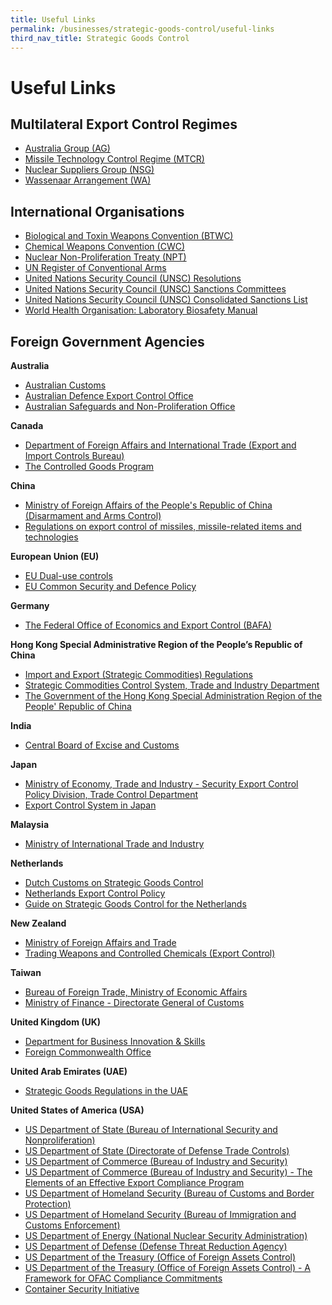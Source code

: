 ```yaml
---
title: Useful Links
permalink: /businesses/strategic-goods-control/useful-links
third_nav_title: Strategic Goods Control
---
```


# Useful Links

## Multilateral Export Control Regimes

-   [Australia Group (AG)](http://www.australiagroup.net/)
-   [Missile Technology Control Regime (MTCR)](http://mtcr.info/)
-   [Nuclear Suppliers Group (NSG)](http://www.nuclearsuppliersgroup.org/)
-   [Wassenaar Arrangement (WA)](http://www.wassenaar.org/)

## International Organisations

-   [Biological and Toxin Weapons Convention (BTWC)](https://www.un.org/disarmament/wmd/bio/)
-   [Chemical Weapons Convention (CWC)](http://www.opcw.org/)
-   [Nuclear Non-Proliferation Treaty (NPT)](https://www.un.org/disarmament/wmd/nuclear/npt/)
-   [UN Register of Conventional Arms](http://www.un.org/disarmament/convarms/Register/)
-   [United Nations Security Council (UNSC) Resolutions](https://www.un.org/securitycouncil/content/resolutions-0)
-   [United Nations Security Council (UNSC) Sanctions Committees](https://www.un.org/securitycouncil/content/repertoire/sanctions-and-other-committees)
-   [United Nations Security Council (UNSC) Consolidated Sanctions List](https://www.un.org/sc/suborg/en/sanctions/un-sc-consolidated-list)
-   [World Health Organisation: Laboratory Biosafety Manual](http://www.who.int/csr/resources/publications/biosafety/who_cds_csr_lyo_20034/en/)

## Foreign Government Agencies

**Australia**

-   [Australian Customs](http://www.customs.gov.au/default.asp)
-   [Australian Defence Export Control Office](http://www.defence.gov.au/deco/)
-   [Australian Safeguards and Non-Proliferation Office](http://www.dfat.gov.au/asno/)

**Canada**

-   [Department of Foreign Affairs and International Trade (Export and Import Controls Bureau)](http://www.international.gc.ca/controls-controles/index.aspx)
-   [The Controlled Goods Program](https://www.tpsgc-pwgsc.gc.ca/pmc-cgp/index-eng.html)

**China**

-   [Ministry of Foreign Affairs of the People's Republic of China (Disarmament and Arms Control)](http://www.fmprc.gov.cn/eng/gjwt/cjjk/default.htm)
-   [Regulations on export control of missiles, missile-related items and technologies](http://www.caea.gov.cn/n6443414/n6461490/n6461496/c6529356/content.html)

**European Union (EU)**

-   [EU Dual-use controls](http://ec.europa.eu/trade/import-and-export-rules/export-from-eu/dual-use-controls/index_en.htm)
-   [EU Common Security and Defence Policy](https://eeas.europa.eu/topics/common-foreign-security-policy-cfsp_en)

**Germany**

-   [The Federal Office of Economics and Export Control (BAFA)](http://www.bafa.de/EN/Foreign_Trade/Export_Control/export_control_node.html)

**Hong Kong Special Administrative Region of the People’s Republic of China**

-   [Import and Export (Strategic Commodities) Regulations](http://www.legislation.gov.hk/blis_ind.nsf/CurAllEngDoc?OpenView&Start=60&Count=25&Expand=60.8#60.8)
-   [Strategic Commodities Control System, Trade and Industry Department](http://www.stc.tid.gov.hk/eindex.html)
-   [The Government of the Hong Kong Special Administration Region of the People' Republic of China](http://www.customs.gov.hk/)

**India**

-   [Central Board of Excise and Customs](https://www.cbic.gov.in/)

**Japan**

-   [Ministry of Economy, Trade and Industry - Security Export Control Policy Division, Trade Control Department](http://www.meti.go.jp/policy/anpo/englishpage.html)
-   [Export Control System in Japan](http://www.cistec.or.jp/english/index.html)

**Malaysia**

-   [Ministry of International Trade and Industry](http://www.miti.gov.my/)

**Netherlands**

-   [Dutch Customs on Strategic Goods Control](https://www.belastingdienst.nl/wps/wcm/connect/bldcontenten/belastingdienst/customs/safety_health_economy_and_environment/cdiu_cluster/strategic_goods/strategic_goods)
-   [Netherlands Export Control Policy](https://www.government.nl/topics/export-controls-of-strategic-goods/export-control-policy-for-strategic-goods)
-   [Guide on Strategic Goods Control for the Netherlands](https://www.government.nl/documents/reports/2012/07/01/export-control-user-guide-on-strategic-goods-and-services-for-the-netherlands)

**New Zealand**

-   [Ministry of Foreign Affairs and Trade](http://www.mfat.govt.nz/Foreign-Relations/1-Global-Issues/Disarmament/index.php)
-   [Trading Weapons and Controlled Chemicals (Export Control)](https://www.mfat.govt.nz/en/trade/trading-weapons-and-controlled-chemicals/)

**Taiwan**

-   [Bureau of Foreign Trade, Ministry of Economic Affairs](http://www.trade.gov.tw/english/Pages/List.aspx?nodeID=102)
-   [Ministry of Finance - Directorate General of Customs](http://eweb.customs.gov.tw/mp.asp?mp=21)

**United Kingdom (UK)**

-   [Department for Business Innovation & Skills](http://www.bis.gov.uk/Policies/export-control-organisation)
-   [Foreign Commonwealth Office](http://www.fco.gov.uk/en/about-us/what-we-do/services-we-deliver/export-controls-sanctions/)

**United Arab Emirates (UAE)**

-   [Strategic Goods Regulations in the UAE](https://www.adjd.gov.ae/EN/Pages/Legal%20Guidance/IT-importingstrategicgoods.aspx)

**United States of America (USA)**

-   [US Department of State (Bureau of International Security and Nonproliferation)](http://www.state.gov/t/isn/)
-   [US Department of State (Directorate of Defense Trade Controls)](https://www.pmddtc.state.gov/ddtc_public)
-   [US Department of Commerce (Bureau of Industry and Security)](http://www.bis.doc.gov/about/index.htm)
-   [US Department of Commerce (Bureau of Industry and Security) - The Elements of an Effective Export Compliance Program](/documents/businesses/the-elements-of-an-effective-export-compliance-program.pdf)
-   [US Department of Homeland Security (Bureau of Customs and Border Protection)](http://www.cbp.gov/)
-   [US Department of Homeland Security (Bureau of Immigration and Customs Enforcement)](http://www.ice.gov/)
-   [US Department of Energy (National Nuclear Security Administration)](http://www.nnsa.doe.gov/)
-   [US Department of Defense (Defense Threat Reduction Agency)](http://www.dtra.mil/)
-   [US Department of the Treasury (Office of Foreign Assets Control)](http://www.ustreas.gov/offices/enforcement/ofac/)
-   [US Department of the Treasury (Office of Foreign Assets Control) - A Framework for OFAC Compliance Commitments](/documents/businesses/a-framework-for-ofac-compliance-commitments.pdf)
-   [Container Security Initiative](https://www.cbp.gov/border-security/ports-entry/cargo-security/csi/csi-brief)
